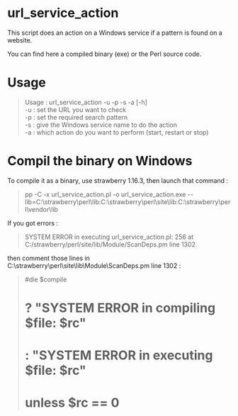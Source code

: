 url_service_action
==================

This script does an action on a Windows service if a pattern is found on a website.

You can find here a compiled binary (exe) or the Perl source code.

# Usage

> Usage : url_service_action -u <url> -p <pattern> -s <service> -a <action> [-h]<br />
>         -u : set the URL you want to check<br />
>         -p : set the required search pattern<br />
>         -s : give the Windows service name to do the action<br />
>         -a : which action do you want to perform (start, restart or stop)<br />

# Compil the binary on Windows

To compile it as a binary, use strawberry 1.16.3, then launch that command :
> pp -C -x url_service_action.pl -o url_service_action.exe --lib=C:\strawberry\perl\lib:C:\strawberry\perl\site\lib:C:\strawberry\perl\vendor\lib<br />

If you got errors :
> SYSTEM ERROR in executing url_service_action.pl: 256 at C:/strawberry/perl/site/lib/Module/ScanDeps.pm line 1302.<br />

then comment those lines in C:\strawberry\perl\site\lib\Module\ScanDeps.pm line 1302 :
>    #die $compile<br />
>    #    ? "SYSTEM ERROR in compiling $file: $rc" <br />
>    #    : "SYSTEM ERROR in executing $file: $rc" <br />
>    #    unless $rc == 0<br />

